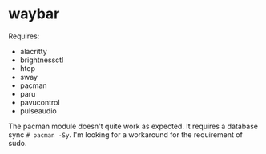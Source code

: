 # waybar
Requires:
- alacritty
- brightnessctl
- htop
- sway
- pacman
- paru
- pavucontrol
- pulseaudio

The pacman module doesn't quite work as expected. It requires a database sync ```# pacman -Sy```.
I'm looking for a workaround for the requirement of sudo.
